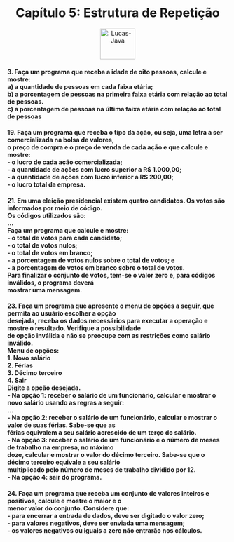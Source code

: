 <div align="center">
  <h1 align="center">Capítulo 5: Estrutura de Repetição</h1><img align="center" alt="Lucas-Java" height="70" width="80" src="https://cdn.jsdelivr.net/gh/devicons/devicon/icons/java/java-original.svg" />
</div>
<h4>
  3. Faça um programa que receba a idade de oito pessoas, calcule e mostre: <br>
  a) a quantidade de pessoas em cada faixa etária; <br>
  b) a porcentagem de pessoas na primeira faixa etária com relação ao total de pessoas. <br>
  c) a porcentagem de pessoas na última faixa etária com relação ao total de pessoas</h4>
<h4>
  19. Faça um programa que receba o tipo da ação, ou seja, uma letra a ser comercializada na bolsa de valores, <br>
  o preço de compra e o preço de venda de cada ação e que calcule e mostre: <br>
  - o lucro de cada ação comercializada; <br>
  - a quantidade de ações com lucro superior a R$ 1.000,00; <br>
  - a quantidade de ações com lucro inferior a R$ 200,00; <br>
  - o lucro total da empresa. <br>
</h4>
<h4>
  21. Em uma eleição presidencial existem quatro candidatos. Os votos são informados por meio de código. <br>
  Os códigos utilizados são: <br>
  ... <br>
  Faça um programa que calcule e mostre: <br>
  - o total de votos para cada candidato; <br>
  - o total de votos nulos; <br>
  - o total de votos em branco; <br>
  - a porcentagem de votos nulos sobre o total de votos; e <br>
  - a porcentagem de votos em branco sobre o total de votos. <br>
  Para finalizar o conjunto de votos, tem-se o valor zero e, para códigos inválidos, o programa deverá <br>
  mostrar uma mensagem. <br>
</h4>
<h4>
  23. Faça um programa que apresente o menu de opções a seguir, que permita ao usuário escolher a opção <br>
  desejada, receba os dados necessários para executar a operação e mostre o resultado. Verifique a possibilidade <br>
  de opção inválida e não se preocupe com as restrições como salário inválido. <br>
  Menu de opções: <br>
  1. Novo salário <br>
  2. Férias <br>
  3. Décimo terceiro <br>
  4. Sair <br>
  Digite a opção desejada. <br>
  - Na opção 1: receber o salário de um funcionário, calcular e mostrar o novo salário usando as regras a seguir:<br>
  ... <br>
  - Na opção 2: receber o salário de um funcionário, calcular e mostrar o valor de suas férias. Sabe-se que as <br>
  férias equivalem a seu salário acrescido de um terço do salário. <br>
  - Na opção 3: receber o salário de um funcionário e o número de meses de trabalho na empresa, no máximo <br>
  doze, calcular e mostrar o valor do décimo terceiro. Sabe-se que o décimo terceiro equivale a seu salário <br>
  multiplicado pelo número de meses de trabalho dividido por 12. <br>
  - Na opção 4: sair do programa. <br>
</h4>
<h4>
  24. Faça um programa que receba um conjunto de valores inteiros e positivos, calcule e mostre o maior e o <br>
  menor valor do conjunto. Considere que: <br>
  - para encerrar a entrada de dados, deve ser digitado o valor zero; <br>
  - para valores negativos, deve ser enviada uma mensagem; <br>
  - os valores negativos ou iguais a zero não entrarão nos cálculos. <br>
</h4>
